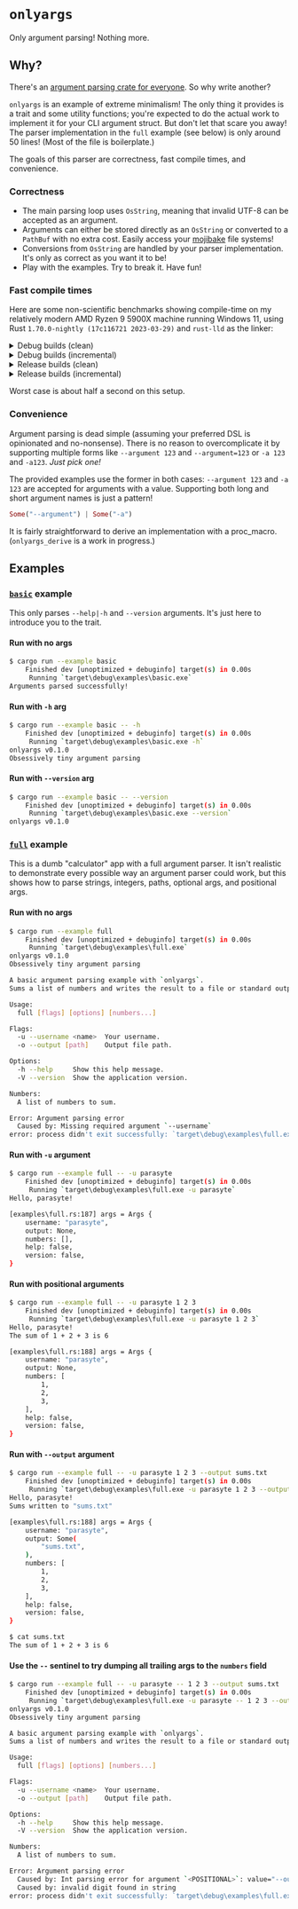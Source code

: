 # `onlyargs`

Only argument parsing! Nothing more.

## Why?

There's an [argument parsing crate for everyone](https://github.com/rosetta-rs/argparse-rosetta-rs). So why write another?

`onlyargs` is an example of extreme minimalism! The only thing it provides is a trait and some utility functions; you're expected to do the actual work to implement it for your CLI argument struct. But don't let that scare you away! The parser implementation in the `full` example (see below) is only around 50 lines! (Most of the file is boilerplate.)

The goals of this parser are correctness, fast compile times, and convenience.

### Correctness

- The main parsing loop uses `OsString`, meaning that invalid UTF-8 can be accepted as an argument.
- Arguments can either be stored directly as an `OsString` or converted to a `PathBuf` with no extra cost. Easily access your [mojibake](https://en.wikipedia.org/wiki/Mojibake) file systems!
- Conversions from `OsString` are handled by your parser implementation. It's only as correct as you want it to be!
- Play with the examples. Try to break it. Have fun!

### Fast compile times

Here are some non-scientific benchmarks showing compile-time on my relatively modern AMD Ryzen 9 5900X machine running Windows 11, using Rust `1.70.0-nightly (17c116721 2023-03-29)` and `rust-lld` as the linker:

<details><summary>Debug builds (clean)</summary>

```bash
$ hyperfine -w 1 -p 'cargo clean' 'cargo build'
Benchmark 1: cargo build
  Time (mean ± σ):     200.8 ms ±   5.0 ms    [User: 43.8 ms, System: 29.7 ms]
  Range (min … max):   191.5 ms … 209.6 ms    10 runs
```

```bash
$ hyperfine -w 1 -p 'cargo clean' 'cargo build --example basic'
Benchmark 1: cargo build --example basic
  Time (mean ± σ):     384.6 ms ±   4.2 ms    [User: 107.8 ms, System: 94.7 ms]
  Range (min … max):   375.3 ms … 388.9 ms    10 runs
```

```bash
$ hyperfine -w 1 -p 'cargo clean' 'cargo build --example full'
Benchmark 1: cargo build --example full
  Time (mean ± σ):     487.9 ms ±  11.1 ms    [User: 132.8 ms, System: 66.2 ms]
  Range (min … max):   478.5 ms … 509.3 ms    10 runs
```

</details>

<details><summary>Debug builds (incremental)</summary>

```bash
$ hyperfine -w 1 -p 'touch src/lib.rs' 'cargo build'
Benchmark 1: cargo build
  Time (mean ± σ):     142.6 ms ±   6.1 ms    [User: 22.5 ms, System: 17.5 ms]
  Range (min … max):   136.9 ms … 162.4 ms    18 runs
```

```bash
$ hyperfine -w 1 -p 'touch examples/basic.rs' 'cargo build --example basic'
Benchmark 1: cargo build --example basic
  Time (mean ± σ):     228.5 ms ±   9.6 ms    [User: 31.2 ms, System: 31.2 ms]
  Range (min … max):   218.3 ms … 247.9 ms    12 runs
```

```bash
$ hyperfine -w 1 -p 'touch examples/full.rs' 'cargo build --example full'
Benchmark 1: cargo build --example full
  Time (mean ± σ):     295.1 ms ±   7.5 ms    [User: 57.8 ms, System: 59.4 ms]
  Range (min … max):   286.6 ms … 309.7 ms    10 runs
```

</details>

<details><summary>Release builds (clean)</summary>

```bash
$ hyperfine -w 1 -p 'cargo clean' 'cargo build --release'
Benchmark 1: cargo build --release
  Time (mean ± σ):     202.0 ms ±  12.8 ms    [User: 57.8 ms, System: 16.7 ms]
  Range (min … max):   181.8 ms … 222.8 ms    10 runs
```

```bash
$ hyperfine -w 1 -p 'cargo clean' 'cargo build --release --example basic'
Benchmark 1: cargo build --release --example basic
  Time (mean ± σ):     381.6 ms ±  13.4 ms    [User: 87.5 ms, System: 45.3 ms]
  Range (min … max):   367.0 ms … 402.3 ms    10 runs
```

```bash
$ hyperfine -w 1 -p 'cargo clean' 'cargo build --release --example full'
Benchmark 1: cargo build --release --example full
  Time (mean ± σ):     501.4 ms ±   8.9 ms    [User: 181.2 ms, System: 71.9 ms]
  Range (min … max):   491.1 ms … 520.7 ms    10 runs
```

</details>

<details><summary>Release builds (incremental)</summary>

```bash
$ hyperfine -w 1 -p 'touch src/lib.rs' 'cargo build --release'
Benchmark 1: cargo build --release
  Time (mean ± σ):     155.9 ms ±   4.8 ms    [User: 43.2 ms, System: 17.5 ms]
  Range (min … max):   149.8 ms … 166.0 ms    17 runs
```

```bash
$ hyperfine -w 1 -p 'touch examples/basic.rs' 'cargo build --release --example basic'
Benchmark 1: cargo build --release --example basic
  Time (mean ± σ):     245.0 ms ±  12.1 ms    [User: 56.2 ms, System: 26.6 ms]
  Range (min … max):   234.6 ms … 269.7 ms    10 runs
```

```bash
$ hyperfine -w 1 -p 'touch examples/full.rs' 'cargo build --release --example full'
Benchmark 1: cargo build --release --example full
  Time (mean ± σ):     369.4 ms ±   8.0 ms    [User: 148.4 ms, System: 45.3 ms]
  Range (min … max):   360.8 ms … 381.7 ms    10 runs
```

</details>

Worst case is about half a second on this setup.

### Convenience

Argument parsing is dead simple (assuming your preferred DSL is opinionated and no-nonsense). There is no reason to overcomplicate it by supporting multiple forms like `--argument 123` and `--argument=123` or `-a 123` and `-a123`. _Just pick one!_

The provided examples use the former in both cases: `--argument 123` and `-a 123` are accepted for arguments with a value. Supporting both long and short argument names is just a pattern!

```rust
Some("--argument") | Some("-a")
```

It is fairly straightforward to derive an implementation with a proc_macro. (`onlyargs_derive` is a work in progress.)

## Examples

### [`basic`](./examples/basic.rs) example

This only parses `--help|-h` and `--version` arguments. It's just here to introduce you to the trait.

#### Run with no args

```bash
$ cargo run --example basic
    Finished dev [unoptimized + debuginfo] target(s) in 0.00s
     Running `target\debug\examples\basic.exe`
Arguments parsed successfully!
```

#### Run with `-h` arg

```bash
$ cargo run --example basic -- -h
    Finished dev [unoptimized + debuginfo] target(s) in 0.00s
     Running `target\debug\examples\basic.exe -h`
onlyargs v0.1.0
Obsessively tiny argument parsing
```

#### Run with `--version` arg

```bash
$ cargo run --example basic -- --version
    Finished dev [unoptimized + debuginfo] target(s) in 0.00s
     Running `target\debug\examples\basic.exe --version`
onlyargs v0.1.0
```


### [`full`](./examples/full.rs) example

This is a dumb "calculator" app with a full argument parser. It isn't realistic to demonstrate every possible way an argument parser could work, but this shows how to parse strings, integers, paths, optional args, and positional args.

#### Run with no args

```bash
$ cargo run --example full
    Finished dev [unoptimized + debuginfo] target(s) in 0.00s
     Running `target\debug\examples\full.exe`
onlyargs v0.1.0
Obsessively tiny argument parsing

A basic argument parsing example with `onlyargs`.
Sums a list of numbers and writes the result to a file or standard output.

Usage:
  full [flags] [options] [numbers...]

Flags:
  -u --username <name>  Your username.
  -o --output [path]    Output file path.

Options:
  -h --help     Show this help message.
  -V --version  Show the application version.

Numbers:
  A list of numbers to sum.

Error: Argument parsing error
  Caused by: Missing required argument `--username`
error: process didn't exit successfully: `target\debug\examples\full.exe` (exit code: 1)
```

#### Run with `-u` argument

```bash
$ cargo run --example full -- -u parasyte
    Finished dev [unoptimized + debuginfo] target(s) in 0.00s
     Running `target\debug\examples\full.exe -u parasyte`
Hello, parasyte!

[examples\full.rs:187] args = Args {
    username: "parasyte",
    output: None,
    numbers: [],
    help: false,
    version: false,
}
```

#### Run with positional arguments

```bash
$ cargo run --example full -- -u parasyte 1 2 3
    Finished dev [unoptimized + debuginfo] target(s) in 0.00s
     Running `target\debug\examples\full.exe -u parasyte 1 2 3`
Hello, parasyte!
The sum of 1 + 2 + 3 is 6

[examples\full.rs:188] args = Args {
    username: "parasyte",
    output: None,
    numbers: [
        1,
        2,
        3,
    ],
    help: false,
    version: false,
}
```

#### Run with `--output` argument

```bash
$ cargo run --example full -- -u parasyte 1 2 3 --output sums.txt
    Finished dev [unoptimized + debuginfo] target(s) in 0.00s
     Running `target\debug\examples\full.exe -u parasyte 1 2 3 --output sums.txt`
Hello, parasyte!
Sums written to "sums.txt"

[examples\full.rs:188] args = Args {
    username: "parasyte",
    output: Some(
        "sums.txt",
    ),
    numbers: [
        1,
        2,
        3,
    ],
    help: false,
    version: false,
}

$ cat sums.txt
The sum of 1 + 2 + 3 is 6
```

#### Use the `--` sentinel to try dumping all trailing args to the `numbers` field

```bash
$ cargo run --example full -- -u parasyte -- 1 2 3 --output sums.txt
    Finished dev [unoptimized + debuginfo] target(s) in 0.00s
     Running `target\debug\examples\full.exe -u parasyte -- 1 2 3 --output sums.txt`
onlyargs v0.1.0
Obsessively tiny argument parsing

A basic argument parsing example with `onlyargs`.
Sums a list of numbers and writes the result to a file or standard output.

Usage:
  full [flags] [options] [numbers...]

Flags:
  -u --username <name>  Your username.
  -o --output [path]    Output file path.

Options:
  -h --help     Show this help message.
  -V --version  Show the application version.

Numbers:
  A list of numbers to sum.

Error: Argument parsing error
  Caused by: Int parsing error for argument `<POSITIONAL>`: value="--output"
  Caused by: invalid digit found in string
error: process didn't exit successfully: `target\debug\examples\full.exe -u parasyte -- 1 2 3 --output sums.txt` (exit code: 1)
```
